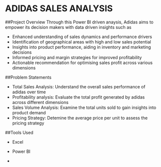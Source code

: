 # ADIDAS SALES ANALYSIS

##Project Overview
Through this Power BI driven anaysis, Adidas aims to empower its decision makers with data driven insights such as
- Enhanced understanding of sales dynamics and performance drivers
- Identification of geographical areas with high and low sales potential
- Insights into product performance, aiding in inventory and marketing decisions
- Informed pricing and margin strategies for improved profitability
- Actionable recommendation for optimising sales profit across various dimensions

##Problem Statements
- Total Sales Analysis: Understand the overall sales performance of adidas over time
- Profitability analysis: Evaluate the total profit generated by adidas across different dimensions 
- Sales Volume Analysis: Examine the total units sold to gain insights into product demand
- Pricing Strategy: Detemine the average price per unit to assess the pricing strategy

##Tools Used
- Excel
- Power BI

- 
